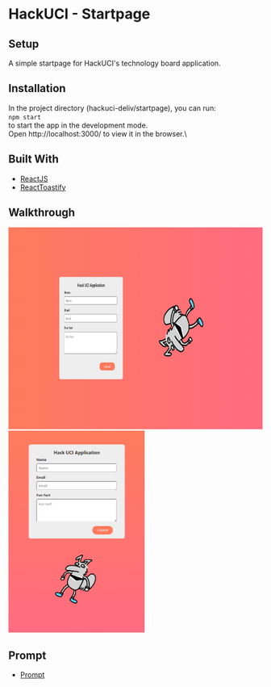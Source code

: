 # HackUCI - Startpage

## Setup 
A simple startpage for HackUCI's technology board application.


## Installation
In the project directory (hackuci-deliv/startpage), you can run:\
`npm start`\
to start the app in the development mode.\
Open http://localhost:3000/ to view it in the browser.\

## Built With
- [ReactJS](https://reactjs.org/)
- [ReactToastify](https://www.npmjs.com/package/react-toastify)

## Walkthrough
<img src='startpage/public/demo/horizontal-startpage.png' title='Home Screen' width='' alt='Home Screen' height="400"/>
<img src='startpage/public/demo/vertical-startpage.png' title='Home Screen' width='' alt='Home Screen' height="400"/>

## Prompt
- [Prompt](https://www.notion.so/HackUCI-Tech-Team-Deliverable-e31d10cc364e4357b6bb9a581e4244c2)
